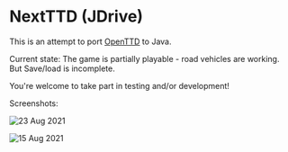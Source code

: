 # NextTTD (JDrive)

This is an attempt to port [OpenTTD](https://www.openttd.org/) to Java.

Current state: The game is partially playable - road vehicles are working. But Save/load is incomplete.

You're welcome to take part in testing and/or development!

Screenshots:

![23 Aug 2021](https://user-images.githubusercontent.com/11458393/130508122-ea062c84-1a82-4f90-ab91-c5e9f677639f.png)


![15 Aug 2021](https://user-images.githubusercontent.com/11458393/129686284-d844865f-4f69-4e1d-9596-0c3c8c88398b.png)


